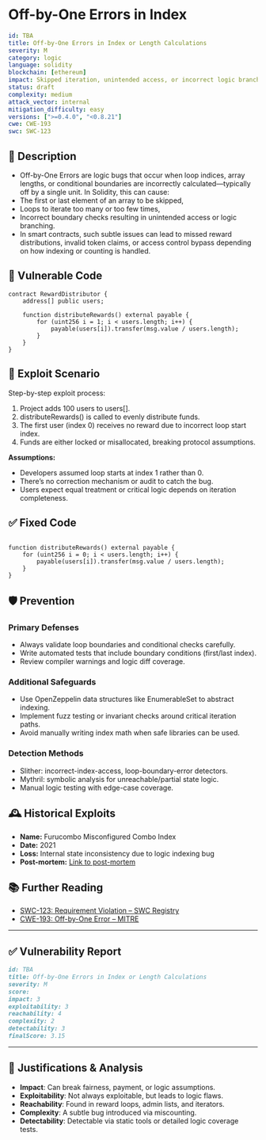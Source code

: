 # Off-by-One Errors in Index

```YAML
id: TBA
title: Off-by-One Errors in Index or Length Calculations
severity: M
category: logic
language: solidity
blockchain: [ethereum]
impact: Skipped iteration, unintended access, or incorrect logic branching
status: draft
complexity: medium
attack_vector: internal
mitigation_difficulty: easy
versions: [">=0.4.0", "<0.8.21"]
cwe: CWE-193
swc: SWC-123
```

## 📝 Description

- Off-by-One Errors are logic bugs that occur when loop indices, array lengths, or conditional boundaries are incorrectly calculated—typically off by a single unit. In Solidity, this can cause:
- The first or last element of an array to be skipped,
- Loops to iterate too many or too few times,
- Incorrect boundary checks resulting in unintended access or logic branching.
- In smart contracts, such subtle issues can lead to missed reward distributions, invalid token claims, or access control bypass depending on how indexing or counting is handled.

## 🚨 Vulnerable Code

```solidity
contract RewardDistributor {
    address[] public users;

    function distributeRewards() external payable {
        for (uint256 i = 1; i < users.length; i++) {
            payable(users[i]).transfer(msg.value / users.length);
        }
    }
}
```

## 🧪 Exploit Scenario

Step-by-step exploit process:

1. Project adds 100 users to users[].
2. distributeRewards() is called to evenly distribute funds.
3. The first user (index 0) receives no reward due to incorrect loop start index.
4. Funds are either locked or misallocated, breaking protocol assumptions.

**Assumptions:**

- Developers assumed loop starts at index 1 rather than 0.
- There’s no correction mechanism or audit to catch the bug.
- Users expect equal treatment or critical logic depends on iteration completeness.

## ✅ Fixed Code

```solidity

function distributeRewards() external payable {
    for (uint256 i = 0; i < users.length; i++) {
        payable(users[i]).transfer(msg.value / users.length);
    }
}
```

## 🛡️ Prevention

### Primary Defenses

- Always validate loop boundaries and conditional checks carefully.
- Write automated tests that include boundary conditions (first/last index).
- Review compiler warnings and logic diff coverage.

### Additional Safeguards

- Use OpenZeppelin data structures like EnumerableSet to abstract indexing.
- Implement fuzz testing or invariant checks around critical iteration paths.
- Avoid manually writing index math when safe libraries can be used.

### Detection Methods

- Slither: incorrect-index-access, loop-boundary-error detectors.
- Mythril: symbolic analysis for unreachable/partial state logic.
- Manual logic testing with edge-case coverage.

## 🕰️ Historical Exploits

- **Name:** Furucombo Misconfigured Combo Index 
- **Date:** 2021 
- **Loss:** Internal state inconsistency due to logic indexing bug 
- **Post-mortem:** [Link to post-mortem](https://rekt.news/furucombo-rekt/) 
  
## 📚 Further Reading

- [SWC-123: Requirement Violation – SWC Registry](https://swcregistry.io/docs/SWC-123/) 
- [CWE-193: Off-by-One Error – MITRE](https://cwe.mitre.org/data/definitions/193.html) 

---

## ✅ Vulnerability Report

```markdown
id: TBA
title: Off-by-One Errors in Index or Length Calculations
severity: M
score:
impact: 3         
exploitability: 3 
reachability: 4   
complexity: 2     
detectability: 3  
finalScore: 3.15
```

---

## 📄 Justifications & Analysis

- **Impact**: Can break fairness, payment, or logic assumptions.
- **Exploitability**: Not always exploitable, but leads to logic flaws.
- **Reachability**: Found in reward loops, admin lists, and iterators.
- **Complexity**: A subtle bug introduced via miscounting.
- **Detectability**: Detectable via static tools or detailed logic coverage tests.


